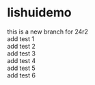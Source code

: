 # lishuidemo
this is a new branch for 24r2  
add test 1  
add test 2  
add test 3  
add test 4  
add test 5  
add test 6
